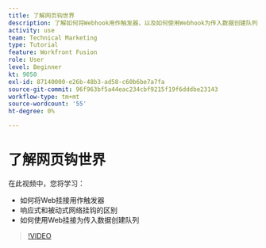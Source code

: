 ```yaml
---
title: 了解网页钩世界
description: 了解如何将Webhook用作触发器，以及如何使用Webhook为传入数据创建队列(全部位于 [!DNL Adobe Workfront Fusion].
activity: use
team: Technical Marketing
type: Tutorial
feature: Workfront Fusion
role: User
level: Beginner
kt: 9050
exl-id: 87140000-e26b-48b3-ad58-c60b6be7a7fa
source-git-commit: 96f963bf5a44eac234cbf9215f19f6dddbe23143
workflow-type: tm+mt
source-wordcount: '55'
ht-degree: 0%

---
```


# 了解网页钩世界

在此视频中，您将学习：

* 如何将Web挂接用作触发器
* 响应式和被动式网络挂钩的区别
* 如何使用Web挂接为传入数据创建队列

>[!VIDEO](https://video.tv.adobe.com/v/335291/?quality=12)
